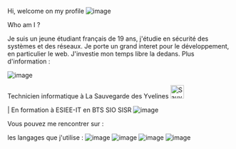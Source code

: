 Hi, welcome on my profile ![image](https://user-images.githubusercontent.com/71101255/180740090-44716359-94cd-43cc-9f71-8977448451e7.png)


Who am I ?

Je suis un jeune étudiant français de 19 ans, j'étudie en sécurité des systèmes et des réseaux. Je porte un grand interet pour le développement, en particulier le web. J'investie mon temps libre la dedans.
Plus d'information :

![image](https://user-images.githubusercontent.com/71101255/180739285-3b57dcda-95da-444a-b50d-b8019b82f5d1.png)



Technicien informatique à La Sauvegarde des Yvelines <img width="30" alt="Sauvegarde-des-YVelines" src="https://user-images.githubusercontent.com/71101255/180740647-c6427a69-f8f3-4633-9a67-b134d71cfb5e.png">

 | En formation à ESIEE-IT en BTS SIO SISR ![image](https://user-images.githubusercontent.com/71101255/180738644-785c18df-5e01-4363-b7d3-1727e32c5ec8.png)


Vous pouvez me rencontrer sur :


les langages que j'utilise :
![image](https://user-images.githubusercontent.com/71101255/180736558-f20b8a51-9185-4beb-875c-742cbea08934.png)
![image](https://user-images.githubusercontent.com/71101255/180737985-5025d23e-9332-4d63-ab16-7cd3dd0efc82.png)
![image](https://user-images.githubusercontent.com/71101255/180738018-8ce0fe51-384d-4242-a464-328deb8c3318.png)
![image](https://user-images.githubusercontent.com/71101255/180738615-d74fa572-0a99-44d4-ac5b-d86bfd545b33.png)
